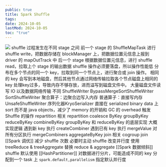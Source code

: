 ```yaml
---
public: true
title: Spark Shuffle
tags:
date: 2024-10-05
lastMod: 2024-10-05
toc: "true"
---
```


![](https://media.xiang578.com/spark-shuffle-stage-20221009205223.png)
shuffle 过程发生在不同 stage 之间
前一个 stage 的 ShuffleMapTask 进行 shuffle write，把数据存储在 blockManager 上，把数据位置元信息上报到 driver 的 mapOutTrack 中
后一个 stage 根据数据位置元信息，进行 shuffle read，拉取上个 stage 的输出数据
shuffle 操作必须要落盘，所以操作性能低
分布在多个节点的同一个 key，拉取到同一个节点上，进行聚合或 join 操作。
相同的 key 会写到本地磁盘，然后其他节点通过网络传输拉取各个节点磁盘上相同的 key
处理key过多，导致内存不够存放，进而溢写到磁盘文件中。
大量磁盘文件读写 IO 以及数据网络传输
不同 ShuffleWriter
BypassMergeSortShuffleWriter
SortShuffleWriter
聚合算子：边聚合边写入内存
普通算子：直接写内存
UnsafeShuffleWriter
序列化器KryoSerializer
直接在 serialized binary data 上 sort 而不是 java objects，减少了 memory 的开销和 GC 的 overhead
触发 Shuffle 的操作
repartition 相关
repartition
coalesce
ByKey
groupByKey
reduceByKey
combineByKey
groupByKey 和 reduceByKey 的底层实现
大概实现逻辑
遇到新 key 执行 createCombiner
遇到已有 key 执行 mergeValue
对所有分区执行 mergeCombiners
aggregateByKey
join 相关
cogroup
join
[[Spark 调优]]
减少 shuffle 次数
必要时主动 shuffle 改变并行度
使用 treeReduce & treeAggregate 替换 reduce & aggregate
[[Spark 数据倾斜]]
shuffle 默认使用  [[HashPartitioner]] 对数据进行分片，可能造成不同的 key 分配到一个 task 上
`spark.default,parallelism` 指定默认并行度
